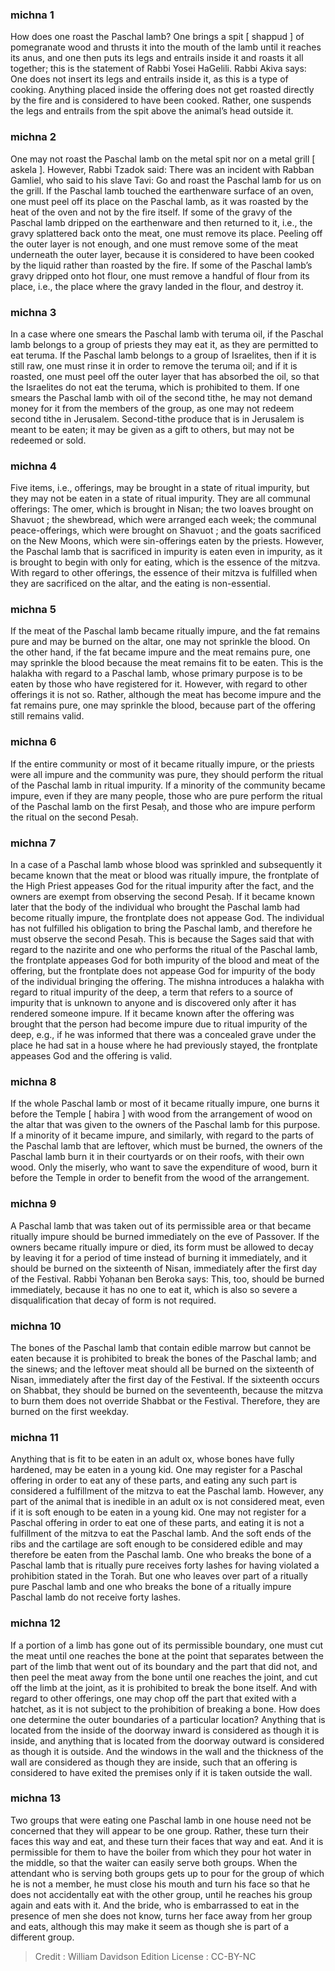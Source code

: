 
### michna 1
How does one roast the Paschal lamb? One brings a spit [ shappud ] of pomegranate wood and thrusts it into the mouth of the lamb until it reaches its anus, and one then puts its legs and entrails inside it and roasts it all together; this is the statement of Rabbi Yosei HaGelili. Rabbi Akiva says: One does not insert its legs and entrails inside it, as this is a type of cooking. Anything placed inside the offering does not get roasted directly by the fire and is considered to have been cooked. Rather, one suspends the legs and entrails from the spit above the animal’s head outside it.

### michna 2
One may not roast the Paschal lamb on the metal spit nor on a metal grill [ askela ]. However, Rabbi Tzadok said: There was an incident with Rabban Gamliel, who said to his slave Tavi: Go and roast the Paschal lamb for us on the grill. If the Paschal lamb touched the earthenware surface of an oven, one must peel off its place on the Paschal lamb, as it was roasted by the heat of the oven and not by the fire itself. If some of the gravy of the Paschal lamb dripped on the earthenware and then returned to it, i.e., the gravy splattered back onto the meat, one must remove its place. Peeling off the outer layer is not enough, and one must remove some of the meat underneath the outer layer, because it is considered to have been cooked by the liquid rather than roasted by the fire. If some of the Paschal lamb’s gravy dripped onto hot flour, one must remove a handful of flour from its place, i.e., the place where the gravy landed in the flour, and destroy it.

### michna 3
In a case where one smears the Paschal lamb with teruma oil, if the Paschal lamb belongs to a group of priests they may eat it, as they are permitted to eat teruma. If the Paschal lamb belongs to a group of Israelites, then if it is still raw, one must rinse it in order to remove the teruma oil; and if it is roasted, one must peel off the outer layer that has absorbed the oil, so that the Israelites do not eat the teruma, which is prohibited to them. If one smears the Paschal lamb with oil of the second tithe, he may not demand money for it from the members of the group, as one may not redeem second tithe in Jerusalem. Second-tithe produce that is in Jerusalem is meant to be eaten; it may be given as a gift to others, but may not be redeemed or sold.

### michna 4
Five items, i.e., offerings, may be brought in a state of ritual impurity, but they may not be eaten in a state of ritual impurity. They are all communal offerings: The omer, which is brought in Nisan; the two loaves brought on Shavuot ; the shewbread, which were arranged each week; the communal peace-offerings, which were brought on Shavuot ; and the goats sacrificed on the New Moons, which were sin-offerings eaten by the priests. However, the Paschal lamb that is sacrificed in impurity is eaten even in impurity, as it is brought to begin with only for eating, which is the essence of the mitzva. With regard to other offerings, the essence of their mitzva is fulfilled when they are sacrificed on the altar, and the eating is non-essential.

### michna 5
If the meat of the Paschal lamb became ritually impure, and the fat remains pure and may be burned on the altar, one may not sprinkle the blood. On the other hand, if the fat became impure and the meat remains pure, one may sprinkle the blood because the meat remains fit to be eaten. This is the halakha with regard to a Paschal lamb, whose primary purpose is to be eaten by those who have registered for it. However, with regard to other offerings it is not so. Rather, although the meat has become impure and the fat remains pure, one may sprinkle the blood, because part of the offering still remains valid.

### michna 6
If the entire community or most of it became ritually impure, or the priests were all impure and the community was pure, they should perform the ritual of the Paschal lamb in ritual impurity. If a minority of the community became impure, even if they are many people, those who are pure perform the ritual of the Paschal lamb on the first Pesaḥ, and those who are impure perform the ritual on the second Pesaḥ.

### michna 7
In a case of a Paschal lamb whose blood was sprinkled and subsequently it became known that the meat or blood was ritually impure, the frontplate of the High Priest appeases God for the ritual impurity after the fact, and the owners are exempt from observing the second Pesaḥ. If it became known later that the body of the individual who brought the Paschal lamb had become ritually impure, the frontplate does not appease God. The individual has not fulfilled his obligation to bring the Paschal lamb, and therefore he must observe the second Pesaḥ. This is because the Sages said that with regard to the nazirite and one who performs the ritual of the Paschal lamb, the frontplate appeases God for both impurity of the blood and meat of the offering, but the frontplate does not appease God for impurity of the body of the individual bringing the offering. The mishna introduces a halakha with regard to ritual impurity of the deep, a term that refers to a source of impurity that is unknown to anyone and is discovered only after it has rendered someone impure. If it became known after the offering was brought that the person had become impure due to ritual impurity of the deep, e.g., if he was informed that there was a concealed grave under the place he had sat in a house where he had previously stayed, the frontplate appeases God and the offering is valid.

### michna 8
If the whole Paschal lamb or most of it became ritually impure, one burns it before the Temple [ habira ] with wood from the arrangement of wood on the altar that was given to the owners of the Paschal lamb for this purpose. If a minority of it became impure, and similarly, with regard to the parts of the Paschal lamb that are leftover, which must be burned, the owners of the Paschal lamb burn it in their courtyards or on their roofs, with their own wood. Only the miserly, who want to save the expenditure of wood, burn it before the Temple in order to benefit from the wood of the arrangement.

### michna 9
A Paschal lamb that was taken out of its permissible area or that became ritually impure should be burned immediately on the eve of Passover. If the owners became ritually impure or died, its form must be allowed to decay by leaving it for a period of time instead of burning it immediately, and it should be burned on the sixteenth of Nisan, immediately after the first day of the Festival. Rabbi Yoḥanan ben Beroka says: This, too, should be burned immediately, because it has no one to eat it, which is also so severe a disqualification that decay of form is not required.

### michna 10
The bones of the Paschal lamb that contain edible marrow but cannot be eaten because it is prohibited to break the bones of the Paschal lamb; and the sinews; and the leftover meat should all be burned on the sixteenth of Nisan, immediately after the first day of the Festival. If the sixteenth occurs on Shabbat, they should be burned on the seventeenth, because the mitzva to burn them does not override Shabbat or the Festival. Therefore, they are burned on the first weekday.

### michna 11
Anything that is fit to be eaten in an adult ox, whose bones have fully hardened, may be eaten in a young kid. One may register for a Paschal offering in order to eat any of these parts, and eating any such part is considered a fulfillment of the mitzva to eat the Paschal lamb. However, any part of the animal that is inedible in an adult ox is not considered meat, even if it is soft enough to be eaten in a young kid. One may not register for a Paschal offering in order to eat one of these parts, and eating it is not a fulfillment of the mitzva to eat the Paschal lamb. And the soft ends of the ribs and the cartilage are soft enough to be considered edible and may therefore be eaten from the Paschal lamb. One who breaks the bone of a Paschal lamb that is ritually pure receives forty lashes for having violated a prohibition stated in the Torah. But one who leaves over part of a ritually pure Paschal lamb and one who breaks the bone of a ritually impure Paschal lamb do not receive forty lashes.

### michna 12
If a portion of a limb has gone out of its permissible boundary, one must cut the meat until one reaches the bone at the point that separates between the part of the limb that went out of its boundary and the part that did not, and then peel the meat away from the bone until one reaches the joint, and cut off the limb at the joint, as it is prohibited to break the bone itself. And with regard to other offerings, one may chop off the part that exited with a hatchet, as it is not subject to the prohibition of breaking a bone. How does one determine the outer boundaries of a particular location? Anything that is located from the inside of the doorway inward is considered as though it is inside, and anything that is located from the doorway outward is considered as though it is outside. And the windows in the wall and the thickness of the wall are considered as though they are inside, such that an offering is considered to have exited the premises only if it is taken outside the wall.

### michna 13
Two groups that were eating one Paschal lamb in one house need not be concerned that they will appear to be one group. Rather, these turn their faces this way and eat, and these turn their faces that way and eat. And it is permissible for them to have the boiler from which they pour hot water in the middle, so that the waiter can easily serve both groups. When the attendant who is serving both groups gets up to pour for the group of which he is not a member, he must close his mouth and turn his face so that he does not accidentally eat with the other group, until he reaches his group again and eats with it. And the bride, who is embarrassed to eat in the presence of men she does not know, turns her face away from her group and eats, although this may make it seem as though she is part of a different group.

>Credit : William Davidson Edition
>License :  CC-BY-NC